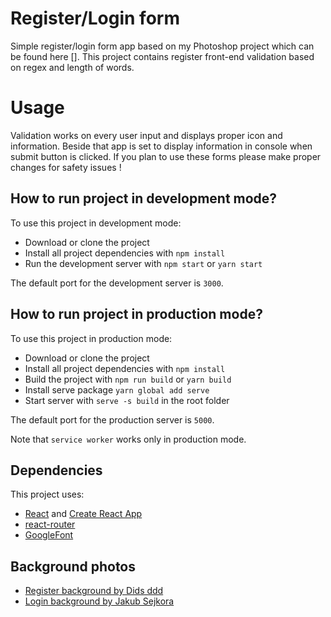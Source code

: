 # Register/Login form
Simple register/login form app based on my Photoshop project which can be found here []. This project contains register front-end validation based on regex and length of words.

# Usage 
Validation works on every user input and displays proper icon and information. Beside that app is set to display information in console when submit button is clicked. If you plan to use these forms please make proper changes for safety issues ! 

## How to run project in development mode? 
To use this project in development mode: 
* Download or clone the project 
* Install all project dependencies with `npm install`
* Run the development server with `npm start` or `yarn start`

The default port for the development server is `3000`.  

## How to run project in production mode? 
To use this project in production mode: 
* Download or clone the project 
* Install all project dependencies with `npm install`
* Build the project with `npm run build` or `yarn build`
* Install serve package `yarn global add serve`
* Start server with `serve -s build` in the root folder

The default port for the production server is `5000`.  

Note that `service worker` works only in production mode. 

## Dependencies
This project uses:
* [React](https://reactjs.org/) and [Create React App](https://github.com/facebookincubator/create-react-app)
* [react-router](https://github.com/ReactTraining/react-router/tree/master/packages/react-router)
* [GoogleFont](https://fonts.google.com/)  

## Background photos 
* [Register background by Dids ddd](https://unsplash.com/photos/bLLxXsNTulU)
* [Login background by Jakub Sejkora](https://unsplash.com/photos/utqJcneoFjo)